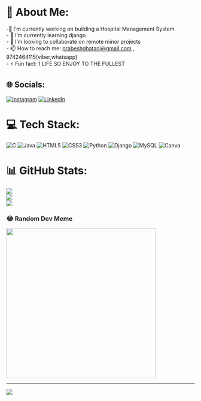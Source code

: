 # 💫 About Me:
 -🔭 I’m currently working on building a Hospital Management System <br>- 🌱 I’m currently learning django <br>- 👯 I’m looking to collaborate on  remote minor projects<br>- 📫 How to reach me: prabeshghatani@gmail.com  , 9742464115(viber,whatsapp)<br>- ⚡ Fun fact: 1 LIFE SO ENJOY TO THE FULLEST <br>


## 🌐 Socials:
[![Instagram](https://img.shields.io/badge/Instagram-%23E4405F.svg?logo=Instagram&logoColor=white)](https://instagram.com/prabesh_ghatani) [![LinkedIn](https://img.shields.io/badge/LinkedIn-%230077B5.svg?logo=linkedin&logoColor=white)](https://www.linkedin.com/in/prabesh-ghatani-62392729a/ ) 

# 💻 Tech Stack:
![C](https://img.shields.io/badge/c-%2300599C.svg?style=for-the-badge&logo=c&logoColor=white) ![Java](https://img.shields.io/badge/java-%23ED8B00.svg?style=for-the-badge&logo=openjdk&logoColor=white) ![HTML5](https://img.shields.io/badge/html5-%23E34F26.svg?style=for-the-badge&logo=html5&logoColor=white) ![CSS3](https://img.shields.io/badge/css3-%231572B6.svg?style=for-the-badge&logo=css3&logoColor=white) ![Python](https://img.shields.io/badge/python-3670A0?style=for-the-badge&logo=python&logoColor=ffdd54) ![Django](https://img.shields.io/badge/django-%23092E20.svg?style=for-the-badge&logo=django&logoColor=white) ![MySQL](https://img.shields.io/badge/mysql-%2300000f.svg?style=for-the-badge&logo=mysql&logoColor=white) ![Canva](https://img.shields.io/badge/Canva-%2300C4CC.svg?style=for-the-badge&logo=Canva&logoColor=white)
# 📊 GitHub Stats:
![](https://github-readme-stats.vercel.app/api?username=prabesh0000&theme=dark&hide_border=false&include_all_commits=true&count_private=true)<br/>
![](https://github-readme-streak-stats.herokuapp.com/?user=prabesh0000&theme=dark&hide_border=false)<br/>
![](https://github-readme-stats.vercel.app/api/top-langs/?username=prabesh0000&theme=dark&hide_border=false&include_all_commits=true&count_private=true&layout=compact)

### 😂 Random Dev Meme
<img src='https://randommeme-five.vercel.app/' style="height: 400px;"/>

---
[![](https://visitcount.itsvg.in/api?id=prabesh0000&icon=0&color=0)](https://visitcount.itsvg.in)

<!-- Proudly created with GPRM ( https://gprm.itsvg.in ) -->
